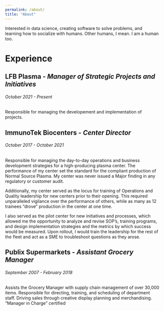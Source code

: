 ```yaml
---
permalink: /about/
title: "About"
---
```


Interested in data science, creating software to solve problems, and learning how to socialize with humans. Other humans, I mean. I am a human too.

# Experience
## LFB Plasma - _Manager of Strategic Projects and Initiatives_
###### October 2021 - Present
<div class="notice--success"><p>Responsible for managing the developement and implementation of projects.</p></div>

## ImmunoTek Biocenters - _Center Director_
###### October 2017 - October 2021
<div class="notice--success"><p>Responsible for managing the day-to-day operations and business development strategies for a high-producing plasma center. The performance of my center set the standard for the compliant production of Normal Source Plasma. My center was never issued a Major finding in any regulatory or customer audit.

Additionally, my center served as the locus for training of Operations and Quality leadership for new centers prior to their opening. This required unparalleled vigilance over the performance of others, while as many as 12 trainees “drove” production in the center at one time.

I also served as the pilot center for new initiatives and processes, which allowed me the opportunity to analyze and revise SOP’s, training programs, and design implementation strategies and the metrics by which success would be measured. Upon rollout, I would train the leadership for the rest of the fleet and act as a SME to troubleshoot questions as they arose.</p></div>

## Publix Supermarkets - _Assistant Grocery Manager_
###### September 2007 - February 2018
<div class="notice--success"><p>Assists the Grocery Manager with supply chain management of over 30,000 items. Responsible for directing, training, and scheduling of department staff. Driving sales through creative display planning and merchandising.
“Manager in Charge” certified</p></div>
